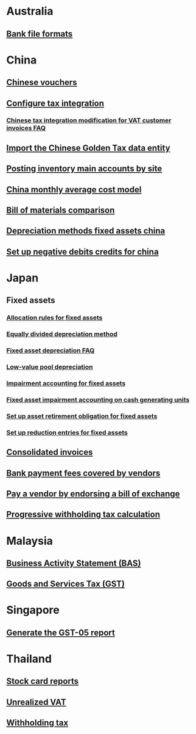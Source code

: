 # Australia			
## [Bank file formats](set-up-method-of-payment-pay-vendors-australian-banks.md)			
# China			
## [Chinese vouchers](chinese-vouchers.md)			
## [Configure tax integration](configure-tax-integration-china.md)
### [Chinese tax integration modification for VAT customer invoices FAQ](chn-chinese-tax-integration-vat-customer-invoices.md)		
## [Import the Chinese Golden Tax data entity](import-chinese-golden-tax-data-entity.md)			
## [Posting inventory main accounts by site](chn-about-posting-inventory-main-accounts-by-site.md)			
## [China monthly average cost model](chn-monthly-average-cost-model.md)			
## [Bill of materials comparison](chn-about-bom-comparison.md)			
## [Depreciation methods fixed assets china](depreciation-methods-fixed-assets-china.md)			
## [Set up negative debits credits for china](set-up-negative-debits-credits-china.md)			
# Japan	
## Fixed assets
### [Allocation rules for fixed assets](allocation-rules-fixed-assets.md)			
### [Equally divided depreciation method](equally-divided-depreciation-method.md)			
### [Fixed asset depreciation FAQ](fixed-asset-depreciation-japan.md)			
### [Low-value pool depreciation](low-value-pool-depreciation.md)			
### [Impairment accounting for fixed assets](impairment-accounting-fixed-assets.md)
### [Fixed asset impairment accounting on cash generating units](fixed-asset-impairment-accounting-cash-generate-unit.md)			
### [Set up asset retirement obligation for fixed assets](set-up-asset-retirement-obligation-fixed-assets.md)
### [Set up reduction entries for fixed assets](set-up-reduction-entry-fixed-assets.md)	
## [Consolidated invoices](consolidate-invoices.md)			
## [Bank payment fees covered by vendors](bank-payment-fees-vendors.md)			
## [Pay a vendor by endorsing a bill of exchange](pay-vendor-endorse-bill-of-exchange.md)
## [Progressive withholding tax calculation](japan-progressive-withholding-tax-calculation.md)			
# Malaysia			
## [Business Activity Statement (BAS)](business-activity-statement-bas-overview.md)			
## [Goods and Services Tax (GST)](gst-malaysia.md)			
# Singapore			
## [Generate the GST-05 report](generate-gst-05-report-singapore.md)			
# Thailand			
## [Stock card reports](thailand-stock-card-reports.md)			
## [Unrealized VAT](thailand-unrealized-vat.md)			
## [Withholding tax](thailand-withholding-tax.md)		
